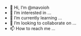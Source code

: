 - 👋 Hi, I’m @mavoioh
- 👀 I’m interested in ...
- 🌱 I’m currently learning ...
- 💞️ I’m looking to collaborate on ...
- 📫 How to reach me ...

<!---
mavoioh/mavoioh is a ✨ special ✨ repository because its `README.md` (this file) appears on your GitHub profile.
You can click the Preview link to take a look at your changes.
--->
